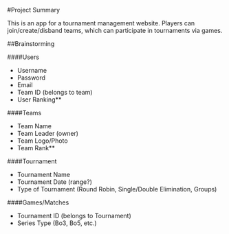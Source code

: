 #Project Summary

This is an app for a tournament management website. Players can join/create/disband
teams, which can participate in tournaments via games.

##Brainstorming

####Users
- Username
- Password
- Email
- Team ID (belongs to team)
- User Ranking**

####Teams
- Team Name
- Team Leader (owner)
- Team Logo/Photo
- Team Rank**

####Tournament
- Tournament Name
- Tournament Date (range?)
- Type of Tournament (Round Robin, Single/Double Elimination, Groups)

####Games/Matches
- Tournament ID (belongs to Tournament)
- Series Type (Bo3, Bo5, etc.)
